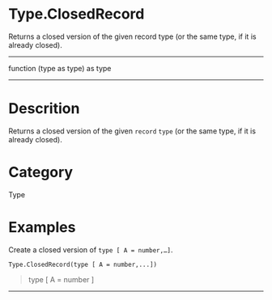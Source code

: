 ﻿# Type.ClosedRecord
Returns a closed version of the given record type (or the same type, if it is already closed).
***
function (type as type) as type
***
# Descrition 
Returns a closed version of the given <code>record</code> <code>type</code> (or the same type, if it is already closed).
# Category 
Type
# Examples 
Create a closed version of <code>type [ A = number,…]</code>.
```
Type.ClosedRecord(type [ A = number,...])
```
> type [
    A = number
]
***
